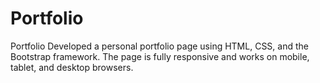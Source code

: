 # Portfolio
Portfolio
Developed a personal portfolio page using HTML, CSS, and the Bootstrap framework. 
The page is fully responsive and works on mobile, tablet, and desktop browsers.
